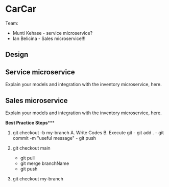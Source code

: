 # CarCar

Team:

* Munti Kehase - service microservice?
* Ian Belicina - Sales microservice!!!

## Design

## Service microservice

Explain your models and integration with the inventory
microservice, here.

## Sales microservice

Explain your models and integration with the inventory
microservice, here.

******Best Practice Steps*********
1. git checkout -b my-branch
    A. Write Codes
    B. Execute git
       - git add .
       - git commit -m "useful message"
       - git push

2. git checkout main
    - git pull
    - git merge branchName
    - git push

3. git checkout my-branch
